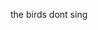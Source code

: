 the birds dont sing

<!---
corzolonegatigo/corzolonegatigo is a ✨ special ✨ repository because its `README.md` (this file) appears on your GitHub profile.
You can click the Preview link to take a look at your changes.
--->
